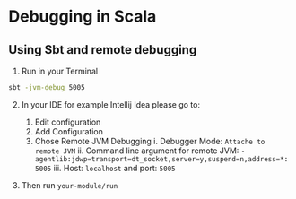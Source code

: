 # Debugging in Scala

## Using Sbt and remote debugging

1) Run in your Terminal
```sh
sbt -jvm-debug 5005
```

2) In your IDE for example Intellij Idea please go to: 
    1) Edit configuration
    2) Add Configuration
    3) Chose Remote JVM Debugging 
        i. Debugger Mode: `Attache to remote JVM`
        ii. Command line argument for remote JVM: `-agentlib:jdwp=transport=dt_socket,server=y,suspend=n,address=*:5005`
        iii. Host: `localhost` and port: `5005`

3) Then run `your-module/run`